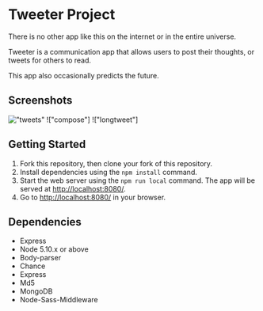 # Tweeter Project

There is no other app like this on the internet or in the entire universe.

Tweeter is a communication app that allows users to post their thoughts, or tweets for others to read.

This app also occasionally predicts the future.

## Screenshots
!["tweets"](https://github.com/digitalfabric92/public/images/tweets.png?raw=true)
!["compose"]
!["longtweet"]

## Getting Started

1. Fork this repository, then clone your fork of this repository.
2. Install dependencies using the `npm install` command.
3. Start the web server using the `npm run local` command. The app will be served at <http://localhost:8080/>.
4. Go to <http://localhost:8080/> in your browser.

## Dependencies

- Express
- Node 5.10.x or above
- Body-parser
- Chance
- Express
- Md5
- MongoDB
- Node-Sass-Middleware